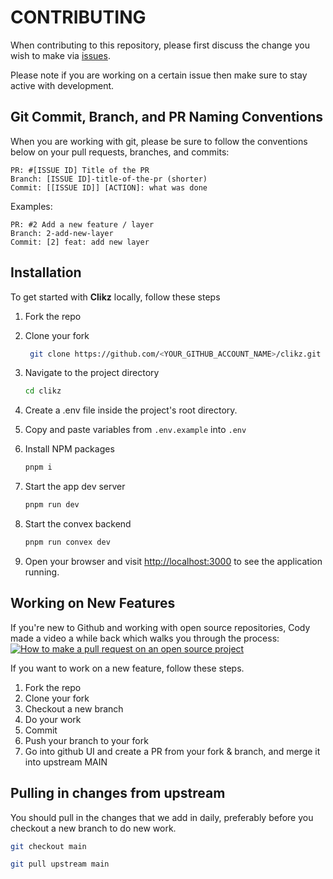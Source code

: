 # CONTRIBUTING

When contributing to this repository, please first discuss the change you wish to make via [issues](https://github.com/vignesh-gupta/clikz/issues).

Please note if you are working on a certain issue then make sure to stay active with development.

## Git Commit, Branch, and PR Naming Conventions

When you are working with git, please be sure to follow the conventions below on your pull requests, branches, and commits:

```text
PR: #[ISSUE ID] Title of the PR
Branch: [ISSUE ID]-title-of-the-pr (shorter)
Commit: [[ISSUE ID]] [ACTION]: what was done
```

Examples:

```text
PR: #2 Add a new feature / layer
Branch: 2-add-new-layer
Commit: [2] feat: add new layer
```

## Installation

To get started with **Clikz** locally, follow these steps

1. Fork the repo

2. Clone your fork

   ```sh
    git clone https://github.com/<YOUR_GITHUB_ACCOUNT_NAME>/clikz.git
   ```

3. Navigate to the project directory

   ```sh
   cd clikz
   ```

4. Create a .env file inside the project's root directory.

5. Copy and paste variables from `.env.example` into `.env`

6. Install NPM packages

   ```sh
   pnpm i
   ```

7. Start the app dev server

   ```sh
   pnpm run dev
   ```

8. Start the convex backend

   ```sh
   pnpm run convex dev
   ```

9. Open your browser and visit <http://localhost:3000> to see the application running.

## Working on New Features

If you're new to Github and working with open source repositories, Cody made a video a while back which walks you through the process:
[![How to make a pull request on an open source project](https://img.youtube.com/vi/8A4TsoXJOs8/0.jpg)](https://youtu.be/8A4TsoXJOs8)

If you want to work on a new feature, follow these steps.

1. Fork the repo
2. Clone your fork
3. Checkout a new branch
4. Do your work
5. Commit
6. Push your branch to your fork
7. Go into github UI and create a PR from your fork & branch, and merge it into upstream MAIN

## Pulling in changes from upstream

You should pull in the changes that we add in daily, preferably before you checkout a new branch to do new work.

```sh
git checkout main
```

```sh
git pull upstream main
```
